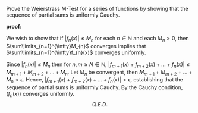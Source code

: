 Prove the Weierstrass M-Test for a series of functions by showing that the sequence of partial sums is uniformly Cauchy.

**proof:**

We wish to show that if $|f_{n}(x)|\le M_{n}$ for each $n\in\mathbb{N}$ and each $M_{n}>0$, then $\sum\limits_{n=1}^{\infty}M_{n}$ converges implies that $\sum\limits_{n=1}^{\infty}f_{n}(x)$ converges uniformly.

Since $|f_{n}(x)|\le M_{n}$ then for $n,m\ge N\in\mathbb{N}$, $|f_{m+1}(x)+f_{m+2}(x)+\dots+f_{n}(x)|\le M_{m+1}+M_{m+2}+\dots+M_{n}$. Let $M_n$ be convergent, then $M_{m+1}+M_{m+2}+\dots+M_{n}<\epsilon$. Hence, $|f_{m+1}(x)+f_{m+2}(x)+\dots+f_{n}(x)|<\epsilon$, establishing that the sequence of partial sums is uniformly Cauchy. By the Cauchy condition, $(f_{n}(x))$ converges uniformly.$$Q.E.D.$$
